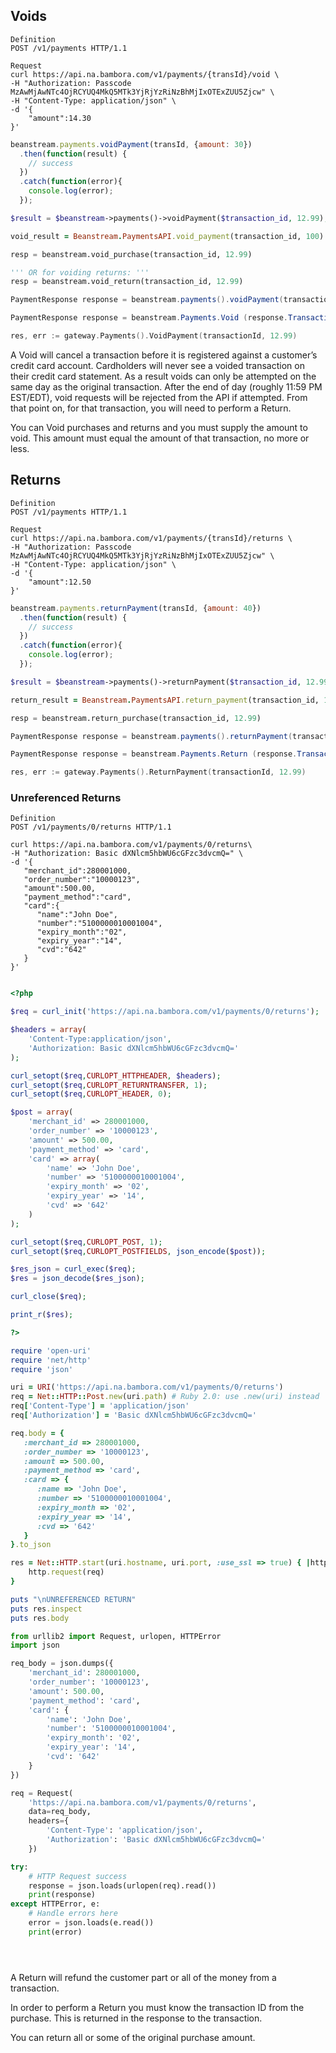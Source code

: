 ## Voids

```shell
Definition
POST /v1/payments HTTP/1.1

Request
curl https://api.na.bambora.com/v1/payments/{transId}/void \
-H "Authorization: Passcode MzAwMjAwNTc4OjRCYUQ4MkQ5MTk3YjRjYzRiNzBhMjIxOTExZUU5Zjcw" \
-H "Content-Type: application/json" \
-d '{
    "amount":14.30
}'
```

```javascript
beanstream.payments.voidPayment(transId, {amount: 30})
  .then(function(result) {
    // success
  })
  .catch(function(error){
    console.log(error);
  });
```

```php
$result = $beanstream->payments()->voidPayment($transaction_id, 12.99);
```

```ruby
void_result = Beanstream.PaymentsAPI.void_payment(transaction_id, 100)
```

```python
resp = beanstream.void_purchase(transaction_id, 12.99)

''' OR for voiding returns: '''
resp = beanstream.void_return(transaction_id, 12.99)
```

```java
PaymentResponse response = beanstream.payments().voidPayment(transactionId, 70.00);
```

```csharp
PaymentResponse response = beanstream.Payments.Void (response.TransactionId, 30);
```

```go
res, err := gateway.Payments().VoidPayment(transactionId, 12.99)
```

A Void will cancel a transaction before it is registered against a customer’s credit card account. Cardholders will never see a voided transaction on their credit card statement. As a result voids can only be attempted on the same day as the original transaction. After the end of day (roughly 11:59 PM EST/EDT), void requests will be rejected from the API if attempted. From that point on, for that transaction, you will need to perform a Return.

You can Void purchases and returns and you must supply the amount to void. This amount must equal the amount of that transaction, no more or less.


## Returns

```shell
Definition
POST /v1/payments HTTP/1.1

Request
curl https://api.na.bambora.com/v1/payments/{transId}/returns \
-H "Authorization: Passcode MzAwMjAwNTc4OjRCYUQ4MkQ5MTk3YjRjYzRiNzBhMjIxOTExZUU5Zjcw" \
-H "Content-Type: application/json" \
-d '{
    "amount":12.50
}'
```

```javascript
beanstream.payments.returnPayment(transId, {amount: 40})
  .then(function(result) {
    // success
  })
  .catch(function(error){
    console.log(error);
  });
```

```php
$result = $beanstream->payments()->returnPayment($transaction_id, 12.99, $order_number);
```

```ruby
return_result = Beanstream.PaymentsAPI.return_payment(transaction_id, 100)
```

```python
resp = beanstream.return_purchase(transaction_id, 12.99)
```

```java
PaymentResponse response = beanstream.payments().returnPayment(transactionId, 70.00);
```

```csharp
PaymentResponse response = beanstream.Payments.Return (response.TransactionId, 40.0);
```

```go
res, err := gateway.Payments().ReturnPayment(transactionId, 12.99)
```

### Unreferenced Returns

```shell
Definition
POST /v1/payments/0/returns HTTP/1.1

curl https://api.na.bambora.com/v1/payments/0/returns\
-H "Authorization: Basic dXNlcm5hbWU6cGFzc3dvcmQ=" \
-d '{
   "merchant_id":280001000,
   "order_number":"10000123",
   "amount":500.00,
   "payment_method":"card",
   "card":{
      "name":"John Doe",
      "number":"5100000010001004",
      "expiry_month":"02",
      "expiry_year":"14",
      "cvd":"642"
   }
}'
```

```javascript

```

```php
<?php

$req = curl_init('https://api.na.bambora.com/v1/payments/0/returns');

$headers = array(
	'Content-Type:application/json',
	'Authorization: Basic dXNlcm5hbWU6cGFzc3dvcmQ='
);

curl_setopt($req,CURLOPT_HTTPHEADER, $headers);
curl_setopt($req,CURLOPT_RETURNTRANSFER, 1);
curl_setopt($req,CURLOPT_HEADER, 0);

$post = array(
	'merchant_id' => 280001000,
	'order_number' => '10000123',
	'amount' => 500.00,
	'payment_method' => 'card',
	'card' => array(
		'name' => 'John Doe',
		'number' => '5100000010001004',
		'expiry_month' => '02',
		'expiry_year' => '14',
		'cvd' => '642'
	)
);   

curl_setopt($req,CURLOPT_POST, 1);
curl_setopt($req,CURLOPT_POSTFIELDS, json_encode($post));

$res_json = curl_exec($req);
$res = json_decode($res_json);

curl_close($req);

print_r($res);

?>
```

```ruby
require 'open-uri'
require 'net/http'
require 'json'

uri = URI('https://api.na.bambora.com/v1/payments/0/returns')
req = Net::HTTP::Post.new(uri.path) # Ruby 2.0: use .new(uri) instead
req['Content-Type'] = 'application/json'
req['Authorization'] = 'Basic dXNlcm5hbWU6cGFzc3dvcmQ='

req.body = {
   :merchant_id => 280001000,
   :order_number => '10000123',
   :amount => 500.00,
   :payment_method => 'card',
   :card => {
      :name => 'John Doe',
      :number => '5100000010001004',
      :expiry_month => '02',
      :expiry_year => '14',
      :cvd => '642'
   }
}.to_json

res = Net::HTTP.start(uri.hostname, uri.port, :use_ssl => true) { |http|
    http.request(req)
}

puts "\nUNREFERENCED RETURN"
puts res.inspect
puts res.body
```

```python
from urllib2 import Request, urlopen, HTTPError
import json

req_body = json.dumps({
    'merchant_id': 280001000,
    'order_number': '10000123',
    'amount': 500.00,
    'payment_method': 'card',
    'card': {
        'name': 'John Doe',
        'number': '5100000010001004',
        'expiry_month': '02',
        'expiry_year': '14',
        'cvd': '642'
    }
})

req = Request(
    'https://api.na.bambora.com/v1/payments/0/returns',
    data=req_body,
    headers={
        'Content-Type': 'application/json',
        'Authorization': 'Basic dXNlcm5hbWU6cGFzc3dvcmQ='
    })

try:
    # HTTP Request success
    response = json.loads(urlopen(req).read())
    print(response)
except HTTPError, e:
    # Handle errors here
    error = json.loads(e.read())
    print(error)
```

```java

```

```csharp

```

```go

```

A Return will refund the customer part or all of the money from a transaction.

In order to perform a Return you must know the transaction ID from the purchase. This is returned in the response to the transaction.

You can return all or some of the original purchase amount.
